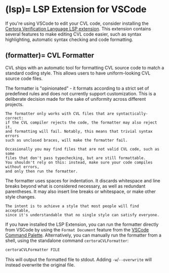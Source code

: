 (lsp)=
LSP Extension for VSCode
========================

If you're using VSCode to edit your CVL code, consider installing the
[Certora Verification Language LSP extension](https://marketplace.visualstudio.com/items?itemName=Certora.evmspec-lsp).
This extension contains several features to make editing CVL code easier,
such as syntax highlighting, automatic syntax checking and code formatting.

(formatter)=
CVL Formatter
-------------

CVL ships with an automatic tool for formatting CVL source code to
match a standard coding style. This allows users to have uniform-looking
CVL source code files.

The formatter is "opinionated" - it formats according to a strict set of
predefined rules and does not currently support customization. This is
a deliberate decision made for the sake of uniformity across different projects.

```{warning}
The formatter only works with CVL files that are syntactically-correct: 
if the CVL compiler rejects the code, the formatter may also reject it,
and formatting will fail. Notably, this means that trivial syntax errors
such as unclosed braces, will make the formatter fail.
```
```{note}
Occasionally you may find files that are not valid CVL code, such as some
files that don't pass typechecking, but are still formattable.
You shouldn't rely on this: instead, make sure your code compiles without errors,
and only then run the formatter.
```

The formatter uses spaces for indentation. It discards whitespace and line breaks
beyond what is considered necessary, as well as redundant parentheses. It may
also insert line breaks or whitespace, or make other style changes.

```{note}
The intent is to achieve a style that most people will find acceptable,
since it's understandable that no single style can satisfy everyone.
```

If you have installed the LSP Extension, you can run the formatter directly from
VSCode by using the `Format Document` feature from the [VSCode Command Palette](https://code.visualstudio.com/docs/getstarted/userinterface#_command-palette).
Alternatively, you can manually run the formatter from a shell, using the standalone command `certoraCVLFormatter`:
```bash
certoraCVLFormatter FILE
```
This will output the formatted file to stdout. Adding `-w`/`--overwrite` will instead overwrite the original file.